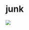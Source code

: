# junk

![](https://scontent-sea1-1.cdninstagram.com/vp/a4dfb7847935d018606a2c81ff9d3c36/5B018010/t51.2885-15/s480x480/e35/12729670_584571011690389_55083749_n.jpg?ig_cache_key=MTE4NzMzMTE4NjU1ODk1NjA1OQ%3D%3D.2)
